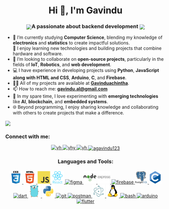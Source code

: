 
<h1 align="center">Hi 👋, I'm Gavindu</h1> 
<h3 align="center"> <img src="https://github.com/user-attachments/assets/606d87dc-057e-4658-8f77-fc6035c3107c" align="center" width="200">A passionate about backend development <img src="https://github.com/user-attachments/assets/606d87dc-057e-4658-8f77-fc6035c3107c" align="center" width="200"></h3>


- 🔭 I’m currently studying **Computer Science**, blending my knowledge of **electronics** and **statistics** to create impactful solutions.  
🌱 I enjoy learning new technologies and building projects that combine hardware and software.
- 👯 I’m looking to collaborate on **open-source projects**, particularly in the fields of **IoT**, **Robotics**, and **web development**.  
- 💻 I have experience in developing projects using **Python**, **JavaScript along with HTML and CSS**, **Arduino**, **C**, and **Firebase**.  
- 👨‍💻 All of my projects are available at **[Gavinduachintha](https://github.com/Gavinduachintha)**.  
- 📫 How to reach me: **gavindu.al@gmail.com**  
- 🚀 In my spare time, I love experimenting with **emerging technologies** like **AI**, **blockchain**, and **embedded systems**.  
- 🌐 Beyond programming, I enjoy sharing knowledge and collaborating with others to create projects that make a difference.  

<!--- 📄 Know about my experiences [fff](fff) --> 
<img src="https://github.com/user-attachments/assets/0c7704c4-eedf-472d-98ae-f41ae8662b6f" align="center" >


<h3 align="left">Connect with me:</h3> 
<p align="center">
  <a href="https://dev.to/gavindu_achintha_63c3ead4" target="blank">
    <img src="https://raw.githubusercontent.com/rahuldkjain/github-profile-readme-generator/master/src/images/icons/Social/devto.svg" alt="yh" height="30" width="40" />
  </a>  
  <a href="https://twitter.com" target="blank">
    <img src="https://raw.githubusercontent.com/rahuldkjain/github-profile-readme-generator/master/src/images/icons/Social/twitter.svg" alt="yhy" height="30" width="40" />
  </a>  
  <a href="www.linkedin.com/in/gavindu-achintha" target="blank">
    <img src="https://raw.githubusercontent.com/rahuldkjain/github-profile-readme-generator/master/src/images/icons/Social/linked-in-alt.svg" alt="yh" height="30" width="40" />
  </a>
  <a href="https://www.hackerrank.com/agavindu123" target="blank">
    <img align="center" src="https://raw.githubusercontent.com/rahuldkjain/github-profile-readme-generator/master/src/images/icons/Social/hackerrank.svg" alt="agavindu123" height="30" width="40" />
  </a>
</p>

<h3 align="center">Languages and Tools:</h3> 
<p align="center" style="margin: 20px 0;">
   <a href="https://www.w3schools.com/css/" target="_blank" rel="noreferrer">
      <img src="https://raw.githubusercontent.com/devicons/devicon/master/icons/css3/css3-original-wordmark.svg" alt="css3" width="40" height="40"/>
    </a>
    <a href="https://www.w3.org/html/" target="_blank" rel="noreferrer">
      <img src="https://raw.githubusercontent.com/devicons/devicon/master/icons/html5/html5-original-wordmark.svg" alt="html5" width="40" height="40"/>
    </a>
    <a href="https://developer.mozilla.org/en-US/docs/Web/JavaScript" target="_blank" rel="noreferrer">
      <img src="https://raw.githubusercontent.com/devicons/devicon/master/icons/javascript/javascript-original.svg" alt="javascript" width="40" height="40"/>
    </a>
    <a href="https://reactjs.org/" target="_blank" rel="noreferrer">
      <img src="https://raw.githubusercontent.com/devicons/devicon/master/icons/react/react-original-wordmark.svg" alt="react" width="40" height="40"/>
    </a>
    <a href="https://www.figma.com/" target="_blank" rel="noreferrer">
      <img src="https://www.vectorlogo.zone/logos/figma/figma-icon.svg" alt="figma" width="40" height="40"/>
    </a>
  <a href="https://nodejs.org" target="_blank" rel="noreferrer">
      <img src="https://raw.githubusercontent.com/devicons/devicon/master/icons/nodejs/nodejs-original-wordmark.svg" alt="nodejs" width="40" height="40"/>
    </a>
    <a href="https://expressjs.com" target="_blank" rel="noreferrer">
      <img src="https://raw.githubusercontent.com/devicons/devicon/master/icons/express/express-original-wordmark.svg" alt="express" width="40" height="40"/>
    </a>
    <a href="https://firebase.google.com/" target="_blank" rel="noreferrer">
      <img src="https://www.vectorlogo.zone/logos/firebase/firebase-icon.svg" alt="firebase" width="40" height="40"/>
    </a>
    <a href="https://www.postgresql.org" target="_blank" rel="noreferrer">
      <img src="https://raw.githubusercontent.com/devicons/devicon/master/icons/postgresql/postgresql-original-wordmark.svg" alt="postgresql" width="40" height="40"/>
    </a>
   <a href="https://www.cprogramming.com/" target="_blank" rel="noreferrer">
      <img src="https://raw.githubusercontent.com/devicons/devicon/master/icons/c/c-original.svg" alt="c" width="40" height="40"/>
    </a>
    <a href="https://dart.dev" target="_blank" rel="noreferrer">
      <img src="https://www.vectorlogo.zone/logos/dartlang/dartlang-icon.svg" alt="dart" width="40" height="40"/>
    </a>
    <a href="https://golang.org" target="_blank" rel="noreferrer">
      <img src="https://raw.githubusercontent.com/devicons/devicon/master/icons/go/go-original.svg" alt="go" width="40" height="40"/>
    </a>
    <a href="https://www.python.org" target="_blank" rel="noreferrer">
      <img src="https://raw.githubusercontent.com/devicons/devicon/master/icons/python/python-original.svg" alt="python" width="40" height="40"/>
    </a>
   <a href="https://git-scm.com/" target="_blank" rel="noreferrer">
      <img src="https://www.vectorlogo.zone/logos/git-scm/git-scm-icon.svg" alt="git" width="40" height="40"/>
    </a>
    <a href="https://postman.com" target="_blank" rel="noreferrer">
      <img src="https://www.vectorlogo.zone/logos/getpostman/getpostman-icon.svg" alt="postman" width="40" height="40"/>
    </a>
    <a href="https://www.electronjs.org" target="_blank" rel="noreferrer">
      <img src="https://raw.githubusercontent.com/devicons/devicon/master/icons/electron/electron-original.svg" alt="electron" width="40" height="40"/>
    </a>
   <a href="https://www.linux.org/" target="_blank" rel="noreferrer">
      <img src="https://raw.githubusercontent.com/devicons/devicon/master/icons/linux/linux-original.svg" alt="linux" width="40" height="40"/>
    </a>
    <a href="https://www.gnu.org/software/bash/" target="_blank" rel="noreferrer">
      <img src="https://www.vectorlogo.zone/logos/gnu_bash/gnu_bash-icon.svg" alt="bash" width="40" height="40"/>
    </a>
   <a href="https://www.arduino.cc/" target="_blank" rel="noreferrer">
      <img src="https://cdn.worldvectorlogo.com/logos/arduino-1.svg" alt="arduino" width="40" height="40"/>
    </a>
    <a href="https://flutter.dev" target="_blank" rel="noreferrer">
      <img src="https://www.vectorlogo.zone/logos/flutterio/flutterio-icon.svg" alt="flutter" width="40" height="40"/>
    </a>
</p>



<!---<p align="center" style="margin: 20px 0;">
  <img src="https://github-readme-stats.vercel.app/api/top-langs?username=yyhy&show_icons=true&locale=en&layout=compact" alt="yyhy" />
</p>-->

